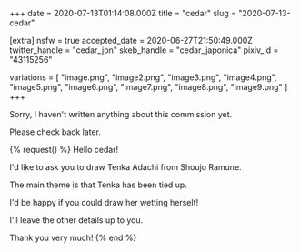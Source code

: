+++
date = 2020-07-13T01:14:08.000Z
title = "cedar"
slug = "2020-07-13-cedar"

[extra]
nsfw = true
accepted_date = 2020-06-27T21:50:49.000Z
twitter_handle = "cedar_jpn"
skeb_handle = "cedar_japonica"
pixiv_id = "43115256"

variations = [
  "image.png",
  "image2.png",
  "image3.png",
  "image4.png",
  "image5.png",
  "image6.png",
  "image7.png",
  "image8.png",
  "image9.png"
]
+++

Sorry, I haven't written anything about this commission yet.

Please check back later.

{% request() %}
Hello cedar!

I'd like to ask you to draw Tenka Adachi from Shoujo Ramune.

The main theme is that Tenka has been tied up.

I'd be happy if you could draw her wetting herself!

I'll leave the other details up to you.

Thank you very much!
{% end %}